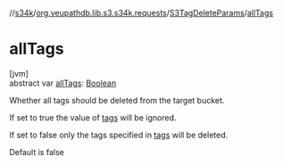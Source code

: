 //[s34k](../../../index.md)/[org.veupathdb.lib.s3.s34k.requests](../index.md)/[S3TagDeleteParams](index.md)/[allTags](all-tags.md)

# allTags

[jvm]\
abstract var [allTags](all-tags.md): [Boolean](https://kotlinlang.org/api/latest/jvm/stdlib/kotlin/-boolean/index.html)

Whether all tags should be deleted from the target bucket.

If set to true the value of [tags](tags.md) will be ignored.

If set to false only the tags specified in [tags](tags.md) will be deleted.

Default is false

